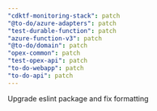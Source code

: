 ```yaml
---
"cdktf-monitoring-stack": patch
"@to-do/azure-adapters": patch
"test-durable-function": patch
"azure-function-v3": patch
"@to-do/domain": patch
"opex-common": patch
"test-opex-api": patch
"to-do-webapp": patch
"to-do-api": patch
---
```


Upgrade eslint package and fix formatting
